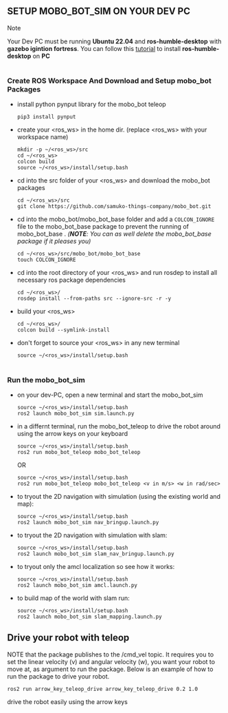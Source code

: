 ## SETUP MOBO_BOT_SIM ON YOUR DEV PC
> [!NOTE]
> Your Dev PC must be running **Ubuntu 22.04** and **ros-humble-desktop** with **gazebo igintion fortress**.
> You can follow this [tutorial]() to install **ros-humble-desktop** on **PC**

#

### Create ROS Workspace And Download and Setup mobo_bot Packages
- install python pynput library for the mobo_bot teleop
  ```shell
  pip3 install pynput
  ```

- create your <ros_ws> in the home dir. (replace <ros_ws> with your workspace name)
  ```shell
  mkdir -p ~/<ros_ws>/src
  cd ~/<ros_ws>
  colcon build
  source ~/<ros_ws>/install/setup.bash
  ```

- cd into the src folder of your <ros_ws> and download the mobo_bot packages
  ```shell
  cd ~/<ros_ws>/src
  git clone https://github.com/samuko-things-company/mobo_bot.git
  ```

- cd into the mobo_bot/mobo_bot_base folder and add a `COLCON_IGNORE` file to the mobo_bot_base package to prevent the running of mobo_bot_base . *(**NOTE**: You can as well delete the mobo_bot_base package if it pleases you)*
  ```shell
  cd ~/<ros_ws>/src/mobo_bot/mobo_bot_base
  touch COLCON_IGNORE
  ```

- cd into the root directory of your <ros_ws> and run rosdep to install all necessary ros  package dependencies
  ```shell
  cd ~/<ros_ws>/
  rosdep install --from-paths src --ignore-src -r -y
  ```

- build your <ros_ws>
  ```shell
  cd ~/<ros_ws>/
  colcon build --symlink-install
  ```

- don't forget to source your <ros_ws> in any new terminal
  ```shell
  source ~/<ros_ws>/install/setup.bash
  ```

#

### Run the mobo_bot_sim

- on your dev-PC, open a new terminal and start the mobo_bot_sim
  ```shell
  source ~/<ros_ws>/install/setup.bash
  ros2 launch mobo_bot_sim sim.launch.py
  ```
- in a differnt terminal, run the mobo_bot_teleop to drive the robot around using the arrow keys on your keyboard
  ```shell
  source ~/<ros_ws>/install/setup.bash
  ros2 run mobo_bot_teleop mobo_bot_teleop
  ```
  OR
  ```shell
  source ~/<ros_ws>/install/setup.bash
  ros2 run mobo_bot_teleop mobo_bot_teleop <v in m/s> <w in rad/sec>
  ```

- to tryout the 2D navigation with simulation (using the existing world and map):
  ```shell
  source ~/<ros_ws>/install/setup.bash
  ros2 launch mobo_bot_sim nav_bringup.launch.py
  ```

- to tryout the 2D navigation with simulation with slam:
  ```shell
  source ~/<ros_ws>/install/setup.bash
  ros2 launch mobo_bot_sim slam_nav_bringup.launch.py
  ```

- to tryout only the amcl localization so see how it works:
  ```shell
  source ~/<ros_ws>/install/setup.bash
  ros2 launch mobo_bot_sim amcl.launch.py
  ```

- to build map of the world with slam run:
  ```shell
  source ~/<ros_ws>/install/setup.bash
  ros2 launch mobo_bot_sim slam_mapping.launch.py
  ```


## Drive your robot with teleop



NOTE that the package publishes to the /cmd_vel topic. It requires you to set the linear velocity (v) and angular velocity (w), you want your robot to move at, as argument to run the package. Below is an example of how to run the package to drive your robot.

  ```shell
  ros2 run arrow_key_teleop_drive arrow_key_teleop_drive 0.2 1.0
  ```
drive the robot easily using the arrow keys